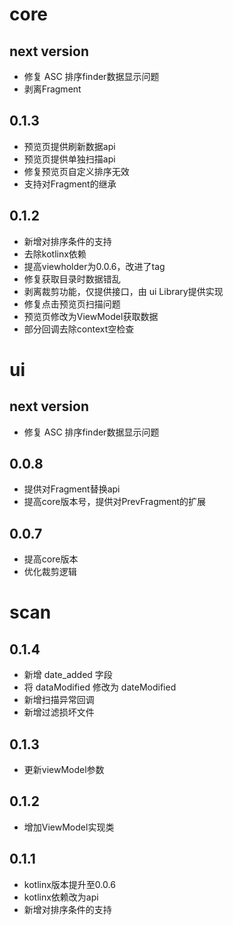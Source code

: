 # core

## next version

* 修复 ASC 排序finder数据显示问题
* 剥离Fragment

## 0.1.3

* 预览页提供刷新数据api
* 预览页提供单独扫描api
* 修复预览页自定义排序无效
* 支持对Fragment的继承

## 0.1.2

* 新增对排序条件的支持
* 去除kotlinx依赖
* 提高viewholder为0.0.6，改进了tag
* 修复获取目录时数据错乱
* 剥离裁剪功能，仅提供接口，由 ui Library提供实现
* 修复点击预览页扫描问题
* 预览页修改为ViewModel获取数据
* 部分回调去除context空检查

# ui

## next version

* 修复 ASC 排序finder数据显示问题

## 0.0.8

* 提供对Fragment替换api
* 提高core版本号，提供对PrevFragment的扩展

## 0.0.7

* 提高core版本
* 优化裁剪逻辑

# scan 

## 0.1.4

* 新增 date_added 字段
* 将 dataModified 修改为 dateModified
* 新增扫描异常回调
* 新增过滤损坏文件

## 0.1.3

* 更新viewModel参数

## 0.1.2

* 增加ViewModel实现类

## 0.1.1

* kotlinx版本提升至0.0.6
* kotlinx依赖改为api
* 新增对排序条件的支持